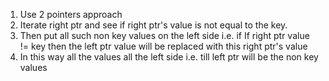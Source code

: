 1. Use 2 pointers approach
2. Iterate right ptr and see if right ptr's value is not equal to the key.
3. Then put all such non key values on the left side i.e. if If right ptr value != key then the left ptr value will be replaced with this right ptr's value
4. In this way all the values all the left side i.e. till left ptr will be the non key values
​
​